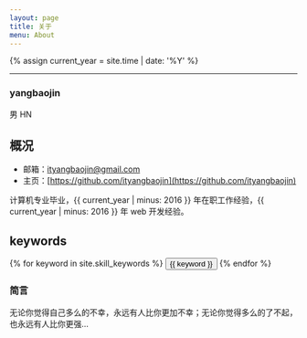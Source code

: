 ```yaml
---
layout: page
title: 关于
menu: About
---
```

{% assign current_year = site.time | date: '%Y' %}

***

### yangbaojin
男 HN

## 概况
- 邮箱：ityangbaojin@gmail.com
- 主页：[https://github.com/ityangbaojin](https://github.com/ityangbaojin)

计算机专业毕业，{{ current_year | minus: 2016 }} 年在职工作经验，{{ current_year | minus: 2016 }} 年 web 开发经验。

## keywords
<div class="row">
	{% for keyword in site.skill_keywords %} 
		<button class="button-color btn" type="button">{{ keyword }}</button> 
	{% endfor %}
</div>

### 简言
无论你觉得自己多么的不幸，永远有人比你更加不幸；无论你觉得多么的了不起，也永远有人比你更强…
